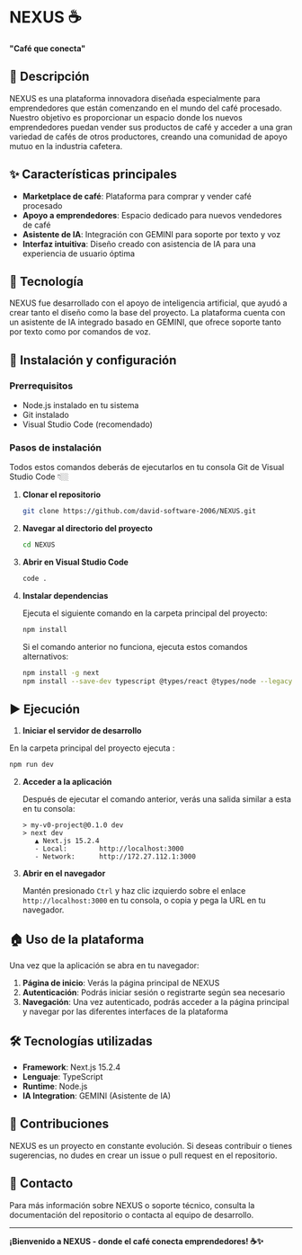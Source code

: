 # NEXUS ☕

**"Café que conecta"**

## 📖 Descripción

NEXUS es una plataforma innovadora diseñada especialmente para emprendedores que están comenzando en el mundo del café procesado. Nuestro objetivo es proporcionar un espacio donde los nuevos emprendedores puedan vender sus productos de café y acceder a una gran variedad de cafés de otros productores, creando una comunidad de apoyo mutuo en la industria cafetera.

## ✨ Características principales

- **Marketplace de café**: Plataforma para comprar y vender café procesado
- **Apoyo a emprendedores**: Espacio dedicado para nuevos vendedores de café
- **Asistente de IA**: Integración con GEMINI para soporte por texto y voz
- **Interfaz intuitiva**: Diseño creado con asistencia de IA para una experiencia de usuario óptima

## 🤖 Tecnología

NEXUS fue desarrollado con el apoyo de inteligencia artificial, que ayudó a crear tanto el diseño como la base del proyecto. La plataforma cuenta con un asistente de IA integrado basado en GEMINI, que ofrece soporte tanto por texto como por comandos de voz.

## 🚀 Instalación y configuración

### Prerrequisitos

- Node.js instalado en tu sistema
- Git instalado
- Visual Studio Code (recomendado)

### Pasos de instalación

Todos estos comandos deberás de ejecutarlos en tu consola Git de Visual Studio Code 👇🏼

1. **Clonar el repositorio**
   ```bash
   git clone https://github.com/david-software-2006/NEXUS.git
   ```

2. **Navegar al directorio del proyecto**
   ```bash
   cd NEXUS
   ```

3. **Abrir en Visual Studio Code**
   ```bash
   code .
   ```

4. **Instalar dependencias**
   
   Ejecuta el siguiente comando en la carpeta principal del proyecto:
   ```bash
   npm install
   ```
   
   Si el comando anterior no funciona, ejecuta estos comandos alternativos:
   ```bash
   npm install -g next
   npm install --save-dev typescript @types/react @types/node --legacy-peer-deps
   ```

## ▶️ Ejecución

1. **Iniciar el servidor de desarrollo**

En la carpeta principal del proyecto ejecuta : 
   ```bash
   npm run dev
   ```

2. **Acceder a la aplicación**
   
   Después de ejecutar el comando anterior, verás una salida similar a esta en tu consola:
   ```
   > my-v0-project@0.1.0 dev
   > next dev
      ▲ Next.js 15.2.4
      - Local:        http://localhost:3000
      - Network:      http://172.27.112.1:3000
   ```

3. **Abrir en el navegador**
   
   Mantén presionado `Ctrl` y haz clic izquierdo sobre el enlace `http://localhost:3000` en tu consola, o copia y pega la URL en tu navegador.

## 🏠 Uso de la plataforma

Una vez que la aplicación se abra en tu navegador:

1. **Página de inicio**: Verás la página principal de NEXUS
2. **Autenticación**: Podrás iniciar sesión o registrarte según sea necesario
3. **Navegación**: Una vez autenticado, podrás acceder a la página principal y navegar por las diferentes interfaces de la plataforma

## 🛠️ Tecnologías utilizadas

- **Framework**: Next.js 15.2.4
- **Lenguaje**: TypeScript
- **Runtime**: Node.js
- **IA Integration**: GEMINI (Asistente de IA)

## 🤝 Contribuciones

NEXUS es un proyecto en constante evolución. Si deseas contribuir o tienes sugerencias, no dudes en crear un issue o pull request en el repositorio.

## 📧 Contacto

Para más información sobre NEXUS o soporte técnico, consulta la documentación del repositorio o contacta al equipo de desarrollo.

---

**¡Bienvenido a NEXUS - donde el café conecta emprendedores! ☕✨**